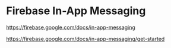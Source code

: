 # Firebase In-App Messaging

<https://firebase.google.com/docs/in-app-messaging>

<https://firebase.google.com/docs/in-app-messaging/get-started>
